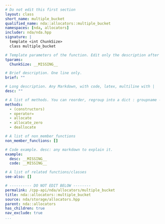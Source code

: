 ```yaml
---
# Do not edit this first section
layout: class
short_name: multiple_bucket
qualified_name: nda::allocators::multiple_bucket
namespaces: [nda, allocators]
includer: nda/nda.hpp
signature: |
  template <int ChunkSize>
  class multiple_bucket

# Template parameters of the function. Edit only the description after the :
tparams:
  ChunkSize: __MISSING__

# Brief description. One line only.
brief: ""

# Long description. Any Markdown, with code, latex, multiline with |
desc: ""

# A list of methods. You can reorder, regroup into a dict : groupname -> list
methods:
  - (constructors)
  - operator=
  - allocate
  - allocate_zero
  - deallocate

# A list of non_member_functions
non_member_functions: []

# Code example. desc: any markdown to explain it.
example:
  desc: __MISSING__
  code: __MISSING__

# A list of related functions/classes
see-also: []

# ---------- DO NOT EDIT BELOW --------
permalink: /cpp-api/nda/allocators/multiple_bucket
title: nda::allocators::multiple_bucket
source: nda/storage/allocators.hpp
parent: nda::allocators
has_children: true
nav_exclude: true
...
```


